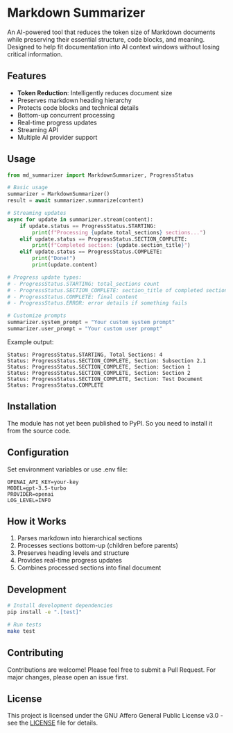 # Markdown Summarizer

An AI-powered tool that reduces the token size of Markdown documents while preserving their essential structure, code blocks, and meaning. Designed to help fit documentation into AI context windows without losing critical information.

## Features

- **Token Reduction**: Intelligently reduces document size
- Preserves markdown heading hierarchy
- Protects code blocks and technical details
- Bottom-up concurrent processing
- Real-time progress updates
- Streaming API
- Multiple AI provider support

## Usage

```python
from md_summarizer import MarkdownSummarizer, ProgressStatus

# Basic usage
summarizer = MarkdownSummarizer()
result = await summarizer.summarize(content)

# Streaming updates
async for update in summarizer.stream(content):
    if update.status == ProgressStatus.STARTING:
        print(f"Processing {update.total_sections} sections...")
    elif update.status == ProgressStatus.SECTION_COMPLETE:
        print(f"Completed section: {update.section_title}")
    elif update.status == ProgressStatus.COMPLETE:
        print("Done!")
        print(update.content)

# Progress update types:
# - ProgressStatus.STARTING: total_sections count
# - ProgressStatus.SECTION_COMPLETE: section_title of completed section
# - ProgressStatus.COMPLETE: final content
# - ProgressStatus.ERROR: error details if something fails

# Customize prompts
summarizer.system_prompt = "Your custom system prompt"
summarizer.user_prompt = "Your custom user prompt"
```

Example output:
```
Status: ProgressStatus.STARTING, Total Sections: 4
Status: ProgressStatus.SECTION_COMPLETE, Section: Subsection 2.1
Status: ProgressStatus.SECTION_COMPLETE, Section: Section 1
Status: ProgressStatus.SECTION_COMPLETE, Section: Section 2
Status: ProgressStatus.SECTION_COMPLETE, Section: Test Document
Status: ProgressStatus.COMPLETE
```

## Installation

The module has not yet been published to PyPI. So you need to install it from the source code.

## Configuration

Set environment variables or use .env file:
```
OPENAI_API_KEY=your-key
MODEL=gpt-3.5-turbo
PROVIDER=openai
LOG_LEVEL=INFO
```

## How it Works

1. Parses markdown into hierarchical sections
2. Processes sections bottom-up (children before parents)
3. Preserves heading levels and structure
4. Provides real-time progress updates
5. Combines processed sections into final document

## Development

```bash
# Install development dependencies
pip install -e ".[test]"

# Run tests
make test
```

## Contributing

Contributions are welcome! Please feel free to submit a Pull Request. For major changes, please open an issue first.

## License

This project is licensed under the GNU Affero General Public License v3.0 - see the [LICENSE](LICENSE) file for details.
